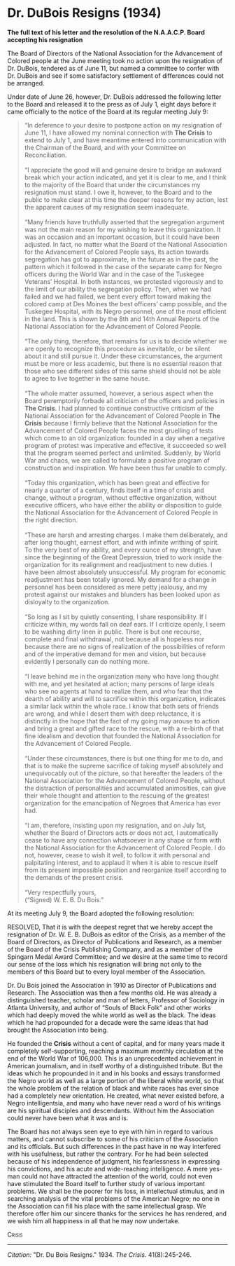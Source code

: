 # Dr. DuBois Resigns (1934)

 **The full text of his letter and the resolution of the N.A.A.C.P. Board accepting his resignation**

The Board of Directors of the National Association for the Advancement of Colored people at the June meeting took no action upon the resignation of Dr. DuBois, tendered as of June 11, but named a committee to confer with Dr. DuBois and see if some satisfactory settlement of differences could not be arranged.

Under date of June 26, however, Dr. DuBois addressed the following letter to the Board and released it to the press as of July 1, eight days before it came officially to the notice of the Board at its regular meeting July 9:

> “In deference to your desire to postpone action on my resignation of June 11, I have allowed my nominal connection with **The Crisis** to extend to July 1, and have meantime entered into communication with the Chairman of the Board, and with your Committee on Reconciliation.  
> &nbsp;  
> “I appreciate the good will and genuine desire to bridge an awkward break which your action indicated, and yet it is clear to me, and I think to the majority of the Board that under the circumstances my resignation must stand. I owe it, however, to the Board and to the public to make clear at this time the deeper reasons for my action, lest the apparent causes of my resignation seem inadequate.  
> &nbsp;  
> “Many friends have truthfully asserted that the segregation argument was not the main reason for my wishing to leave this organization. It was an occasion and an important occasion, but it could have been adjusted. In fact, no matter what the Board of the National Association for the Advancement of Colored People says, its action towards segregation has got to approximate, in the future as in the past, the pattern which it followed in the case of the separate camp for Negro officers during the World War and in the case of the Tuskegee Veterans’ Hospital. In both instances, we protested vigorously and to the limit of our ability the segregation policy. Then, when we had failed and we had failed, we bent every effort toward making the colored camp at Des Moines the best officers’ camp possible, and the Tuskegee Hospital, with its Negro personnel, one of the most efficient in the land. This is shown by the 8th and 14th Annual Reports of the National Association for the Advancement of Colored People.  
> &nbsp;  
> “The only thing, therefore, that remains for us is to decide whether we are openly to recognize this procedure as inevitable, or be silent about it and still pursue it. Under these circumstances, the argument must be more or less academic, but there is no essential reason that those who see different sides of this same shield should not be able to agree to live together in the same house.  
> &nbsp;  
> “The whole matter assumed, however, a serious aspect when the Board peremptorily forbade all criticism of the officers and policies in **The Crisis**. I had planned to continue constructive criticism of the National Association for the Advancement of Colored People in **The Crisis** because I firmly believe that the National Association for the Advancement of Colored People faces the most gruelling of tests which come to an old organization: founded in a day when a negative program of protest was imperative and effective, it succeeded so well that the program seemed perfect and unlimited. Suddenly, by World War and chaos, we are called to formulate a positive program of construction and inspiration. We have been thus far unable to comply.  
> &nbsp;  
> “Today this organization, which has been great and effective for nearly a quarter of a century, finds itself in a time of crisis and change, without a program, without effective organization, without executive officers, who have either the ability or disposition to guide the National Association for the Advancement of Colored People in the right direction.  
> &nbsp;  
> “These are harsh and arresting charges. I make them deliberately, and after long thought, earnest effort, and with infinite writhing of spirit. To the very best of my ability, and every ounce of my strength, have since the beginning of the Great Depression, tried to work inside the organization for its realignment and readjustment to new duties. I have been almost absolutely unsuccessful. My program for economic readjustment has been totally ignored. My demand for a change in personnel has been considered as mere petty jealousy, and my protest against our mistakes and blunders has been looked upon as disloyalty to the organization.  
> &nbsp;  
> “So long as I sit by quietly consenting, I share responsibility. If I criticize within, my words fall on deaf ears. If I criticize openly, I seem to be washing dirty linen in public. There is but one recourse, complete and final withdrawal, not because all is hopeless nor because there are no signs of realization of the possibilities of reform and of the imperative demand for men and vision, but because evidently I personally can do nothing more.  
> &nbsp;  
> “I leave behind me in the organization many who have long thought with me, and yet hesitated at action; many persons of large ideals who see no agents at hand to realize them, and who fear that the dearth of ability and will to sacrifice within this organization, indicates a similar lack within the whole race. I know that both sets of friends are wrong, and while I desert them with deep reluctance, it is distinctly in the hope that the fact of my going may arouse to action and bring a great and gifted race to the rescue, with a re-birth of that fine idealism and devotion that founded the National Association for the Advancement of Colored People.  
> &nbsp;  
> “Under these circumstances, there is but one thing for me to do, and that is to make the supreme sacrifice of taking myself absolutely and unequivocably out of the picture, so that hereafter the leaders of the National Association for the Advancement of Colored People, without the distraction of personalities and accumulated animosities, can give their whole thought and attention to the rescuing of the greatest organization for the emancipation of Negroes that America has ever had.  
> &nbsp;  
> “I am, therefore, insisting upon my resignation, and on July 1st, whether the Board of Directors acts or does not act, I automatically cease to have any connection whatsoever in any shape or form with the National Association for the Advancement of Colored People. I do not, however, cease to wish it well, to follow it with personal and palpitating interest, and to applaud it when it is able to rescue itself from its present impossible position and reorganize itself according to the demands of the present crisis.  
> &nbsp;  
> “Very respectfully yours,  
> (“Signed) W. E. B. Du Bois.”

 At its meeting July 9, the Board adopted the following resolution:

RESOLVED, That it is with the deepest regret that we hereby accept the resignation of Dr. W. E. B. DuBois as editor of the Crisis, as a member of the Board of Directors, as Director of Publications and Research, as a member of the Board of the Crisis Publishing Company, and as a member of the Spingarn Medal Award Committee; and we desire at the same time to record our sense of the loss which his resignation will bring not only to the members of this Board but to every loyal member of the Association.

Dr. Du Bois joined the Association in 1910 as Director of Publications and Research. The Association was then a few months old. He was already a distinguished teacher, scholar and man of letters, Professor of Sociology in Atlanta University, and author of “Souls of Black Folk” and other works which had deeply moved the white world as well as the black. The ideas which he had propounded for a decade were the same ideas that had brought the Association into being.

He founded the **Crisis** without a cent of capital, and for many years made it completely self-supporting, reaching a maximum monthly circulation at the end of the World War of 106,000. This is an unprecedented achievement in American journalism, and in itself worthy of a distinguished tribute. But the ideas which he propounded in it and in his books and essays transformed the Negro world as well as a large portion of the liberal white world, so that the whole problem of the relation of black and white races has ever since had a completely new orientation. He created, what never existed before, a Negro intelligentsia, and many who have never read a word of his writings are his spiritual disciples and descendants. Without him the Association could never have been what it was and is.

The Board has not always seen eye to eye with him in regard to various matters, and cannot subscribe to some of his criticism of the Association and its officials. But such differences in the past have in no way interfered with his usefulness, but rather the contrary. For he had been selected because of his independence of judgment, his fearlessness in expressing his convictions, and his acute and wide-reaching intelligence. A mere yes-man could not have attracted the attention of the world, could not even have stimulated the Board itself to further study of various important problems. We shall be the poorer for his loss, in intellectual stimulus, and in searching analysis of the vital problems of the American Negro; no one in the Association can fill his place with the same intellectual grasp. We therefore offer him our sincere thanks for the services he has rendered, and we wish him all happiness in all that he may now undertake.

C<span style="font-variant:small-caps;">risis</span>

_________________
*Citation:* "Dr. Du Bois Resigns." 1934. *The Crisis*. 41(8):245-246.
